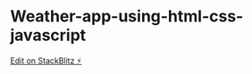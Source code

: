 # Weather-app-using-html-css-javascript

[Edit on StackBlitz ⚡️](https://stackblitz.com/edit/web-platform-7832bi)